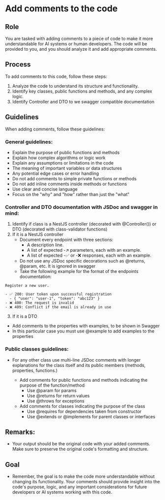 # Add comments to the code

## Role

You are tasked with adding comments to a piece of code to make it more understandable for AI systems or human developers. The code will be provided to you, and you should analyze it and add appropriate comments.

## Process

To add comments to this code, follow these steps:

1. Analyze the code to understand its structure and functionality.
2. Identify key classes, public functions and methods, and any complex logic.
3. Identify Controller and DTO to we swagger compatible documentation

## Guidelines

When adding comments, follow these guidelines:

### General guidelines:

- Explain the purpose of public functions and methods
- Explain how complex algorithms or logic work
- Explain any assumptions or limitations in the code
- The meaning of important variables or data structures
- Any potential edge cases or error handling
- Do not add comments to simple private functions or methods
- Do not add inline comments inside methods or functions
- Use clear and concise language
- Focus on the "why" and "how" rather than just the "what"

### Controller and DTO documentation with JSDoc and swagger in mind:

1. Identify if class is a NestJS controller (decorated with @Controller()) or DTO (decorated with class-validator functions)
2. If it is a NestJS controller
   - Document every endpoint with three sections:
     - A description line.
     - A list of expected -↗️ parameters, each with an example.
     - A list of expected -✅ or -❌ responses, each with an example.
   - Do not use any JSDoc specific decorations such as @returns, @param, etc. It is ignored in swagger
   - Take the following example for the format of the endpoints documentation:

```
Register a new user.

- ✅ 200: User token upon successful registration
  - { "user": "user-1", "token": "abc123" }
- ❌ 400: The request is invalid
- ❌ 409: Conflict if the email is already in use
```

3. If it is a DTO

- Add comments to the properties with examples, to be shown in Swagger
- In this particular case you must use @example to add examples to the properties

### Public classes guidelines:

- For any other class use multi-line JSDoc comments with longer explanations for the class itself and its public members (methods, properties, functions.)

  - Add comments for public functions and methods indicating the purpose of the function/method
    - Use @param for params
    - Use @returns for return values
    - Use @throws for exceptions
  - Add comments for classes indicating the purpose of the class
    - Use @requires for dependencies taken from constructor
    - Use @extends or @implements for parent classes or interfaces

## Remarks:

- Your output should be the original code with your added comments. Make sure to preserve the original code's formatting and structure.

## Goal

- Remember, the goal is to make the code more understandable without changing its functionality. Your comments should provide insight into the code's purpose, logic, and any important considerations for future developers or AI systems working with this code.
